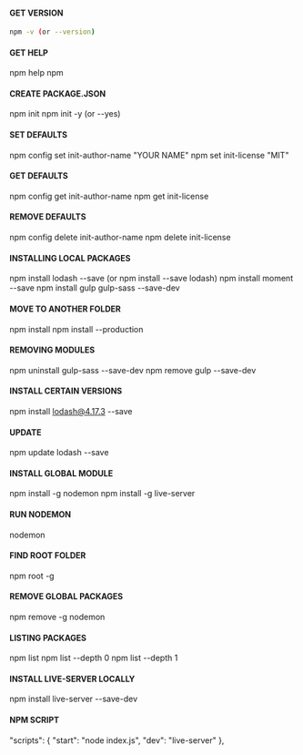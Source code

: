 #### GET VERSION
```bash
npm -v (or --version)
```
#### GET HELP
npm help
npm

#### CREATE PACKAGE.JSON
npm init
npm init -y (or --yes)

#### SET DEFAULTS
npm config set init-author-name "YOUR NAME"
npm set init-license "MIT"

#### GET DEFAULTS
npm config get init-author-name
npm get init-license

#### REMOVE DEFAULTS
npm config delete init-author-name
npm delete init-license

#### INSTALLING LOCAL PACKAGES
npm install lodash --save (or npm install --save lodash)
npm install moment --save
npm install gulp gulp-sass --save-dev

#### MOVE TO ANOTHER FOLDER
npm install
npm install --production

#### REMOVING MODULES
npm uninstall gulp-sass --save-dev
npm remove gulp --save-dev

#### INSTALL CERTAIN VERSIONS
npm install lodash@4.17.3 --save

#### UPDATE
npm update lodash --save

#### INSTALL GLOBAL MODULE
npm install -g nodemon
npm install -g live-server

#### RUN NODEMON
nodemon

#### FIND ROOT FOLDER
npm root -g

#### REMOVE GLOBAL PACKAGES
npm remove -g nodemon

#### LISTING PACKAGES
npm list
npm list --depth 0
npm list --depth 1

#### INSTALL LIVE-SERVER LOCALLY
npm install live-server --save-dev

#### NPM SCRIPT
"scripts": {
    "start": "node index.js",
    "dev": "live-server"
  },
